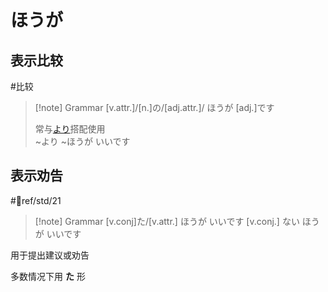 # ほうが

## 表示比较
 #比较
> [!note] Grammar
> [v.attr.]/[n.]の/[adj.attr.]/ ほうが [adj.]です
> 
> 常与[より](../4.particle/より.md#表示比较)搭配使用  
> ~より ~ほうが いいです

## 表示劝告

 #📖ref/std/21

> [!note] Grammar
> [v.conj]た/[v.attr.] ほうが いいです
> [v.conj.] ない ほうが いいです

用于提出建议或劝告  

多数情况下用 **た** 形
